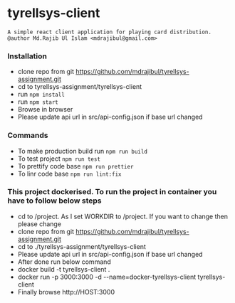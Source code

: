 # tyrellsys-client

`A simple react client application for playing card distribution.
 @author Md.Rajib Ul Islam <mdrajibul@gmail.com>
`

### Installation

 - clone repo from git https://github.com/mdrajibul/tyrellsys-assignment.git
 - cd to tyrellsys-assignment/tyrellsys-client
 - run ```npm install```
 - run ```npm start```
 - Browse in browser
 - Please update api url in src/api-config.json if base url changed

### Commands
 - To make production build run ```npm run build```
 - To test project  ```npm run test```
 - To prettify code base ```npm run prettier```
 - To linr code base ```npm run lint:fix```

### This project dockerised. To run the project in container you have to follow below steps
- cd to /project. As I set WORKDIR to /project. If you want to change then please change
- clone repo from git https://github.com/mdrajibul/tyrellsys-assignment.git
- cd to ./tyrellsys-assignment/tyrellsys-client
- Please update api url in src/api-config.json if base url changed
- After done run below command
- docker build -t tyrellsys-client .
- docker run -p 3000:3000 -d --name=docker-tyrellsys-client tyrellsys-client
- Finally browse http://HOST:3000